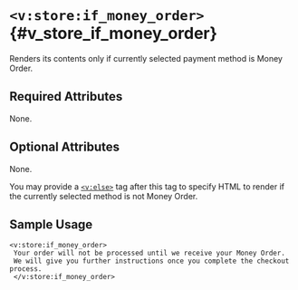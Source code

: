 # `<v:store:if_money_order>`{#v_store_if_money_order}

Renders its contents only if currently selected payment method is Money
Order.

## Required Attributes

None.

## Optional Attributes

None.

You may provide a [`<v:else>`](#v_else) tag after this tag to specify
HTML to render if the currently selected method is not Money Order.

## Sample Usage

    <v:store:if_money_order>
     Your order will not be processed until we receive your Money Order.  
     We will give you further instructions once you complete the checkout process.
     </v:store:if_money_order>
